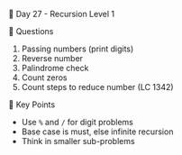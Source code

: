 🚀 Day 27 - Recursion Level 1  

📌 Questions
1. Passing numbers (print digits)  
2. Reverse number  
3. Palindrome check  
4. Count zeros  
5. Count steps to reduce number (LC 1342)  

🎯 Key Points
- Use `%` and `/` for digit problems  
- Base case is must, else infinite recursion  
- Think in smaller sub-problems  
